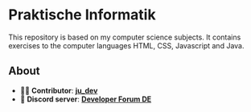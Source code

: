 # Praktische Informatik

This repository is based on my computer science subjects. It contains exercises to the computer languages HTML, CSS, Javascript and Java. 

## About

- 👨‍💻 **Contributor**: **[ju_dev](https://github.com/jahidxuddin)**
- 👾 **Discord server**: **[Developer Forum DE](https://discord.gg/urvsvPqQ3T)**
